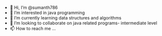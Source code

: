 - 👋 Hi, I’m @sumanth786
- 👀 I’m interested in java programming
- 🌱 I’m currently learning data structures and algorithms
- 💞️ I’m looking to collaborate on java related programs- intermediate level
- 📫 How to reach me ...

<!---
sumanth786/sumanth786 is a ✨ special ✨ repository because its `README.md` (this file) appears on your GitHub profile.
You can click the Preview link to take a look at your changes.
--->

